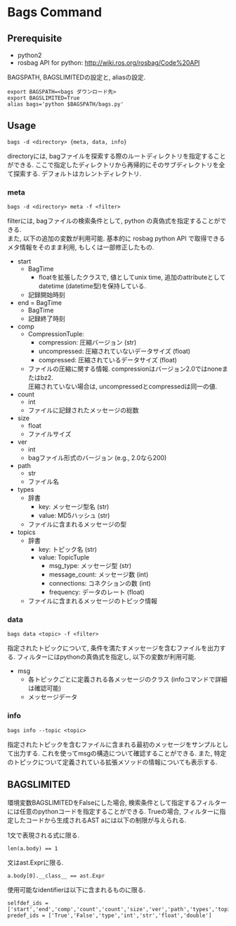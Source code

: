 

# Bags Command 


## Prerequisite

- python2
- rosbag API for python: http://wiki.ros.org/rosbag/Code%20API


BAGSPATH, BAGSLIMITEDの設定と, aliasの設定.

```
export BAGSPATH=<bags ダウンロード先>
export BAGSLIMITED=True
alias bags='python $BAGSPATH/bags.py'
```

## Usage

```
bags -d <directory> {meta, data, info}
```

directoryには, bagファイルを探索する際のルートディレクトリを指定することができる. ここで指定したディレクトリから再帰的にそのサブディレクトリを全て探索する. デフォルトはカレントディレクトリ.

### meta

```
bags -d <directory> meta -f <filter>
```

filterには, bagファイルの検索条件として, python の真偽式を指定することができる.  
また, 以下の追加の変数が利用可能. 基本的に rosbag python API で取得できるメタ情報をそのまま利用, もしくは一部修正したもの.

- start
    - BagTime
        - floatを拡張したクラスで, 値としてunix time, 追加のattributeとしてdatetime (datetime型)を保持している.
    - 記録開始時刻
- end = BagTime
    - BagTime
    - 記録終了時刻
- comp
    - CompressionTuple:
        - compression: 圧縮バージョン (str)
        - uncompressed: 圧縮されていないデータサイズ (float)
        - compressed: 圧縮されているデータサイズ (float)
    - ファイルの圧縮に関する情報. compressionはバージョン2.0ではnoneまたはbz2.  
      圧縮されていない場合は, uncompressedとcompressedは同一の値.
- count
    - int
    - ファイルに記録されたメッセージの総数
- size
    - float
    - ファイルサイズ
- ver 
    - int
    - bagファイル形式のバージョン (e.g., 2.0なら200)
- path
    - str
    - ファイル名
- types
    - 辞書
        - key: メッセージ型名 (str)
        - value: MD5ハッシュ (str)
    - ファイルに含まれるメッセージの型
- topics
    - 辞書
        - key: トピック名 (str)
        - value: TopicTuple
            - msg_type: メッセージ型 (str)
            - message_count: メッセージ数 (int)
            - connections: コネクションの数 (int)
            - frequency: データのレート (float)
    - ファイルに含まれるメッセージのトピック情報

### data

```
bags data <topic> -f <filter>
```

指定されたトピックについて, 条件を満たすメッセージを含むファイルを出力する. フィルターにはpythonの真偽式を指定し, 以下の変数が利用可能. 

- msg
    - 各トピックごとに定義される各メッセージのクラス (infoコマンドで詳細は確認可能)
    - メッセージデータ


### info

```
bags info --topic <topic> 
```

指定されたトピックを含むファイルに含まれる最初のメッセージをサンプルとして出力する. これを使ってmsgの構造について確認することができる. また, 特定のトピックについて定義されている拡張メソッドの情報についても表示する. 

## BAGSLIMITED

環境変数BAGSLIMITEDをFalseにした場合, 検索条件として指定するフィルターには任意のpythonコードを指定することができる.
Trueの場合, フィルターに指定したコードから生成されるAST aには以下の制限が与えられる.

1文で表現される式に限る.
```
len(a.body) == 1
```

文はast.Exprに限る.
```
a.body[0].__class__ == ast.Expr
```

使用可能なidentifierは以下に含まれるものに限る.
```
selfdef_ids = ['start','end','comp','count','count','size','ver','path','types','topics','msg']
predef_ids = ['True','False','type','int','str','float','double']
```



